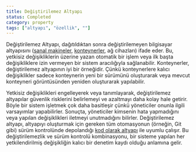 ```yaml
---
title: Değiştirilemez Altyapı
status: Completed
category: property
tags: ["altyapı", "özellik", ""]
---
```


Değiştirilemez Altyapı, dağıtıldıktan sonra değiştirilemeyen bilgisayar altyapısını ([sanal makineler](/tr/virtual-machine/), [konteynerler](/tr/container/), ağ cihazları) ifade eder. Bu, yetkisiz değişikliklerin üzerine yazan otomatik bir işlem veya ilk başta değişikliklere izin vermeyen bir sistem aracılığıyla sağlanabilir. Konteynerler, değiştirilemez altyapının iyi bir örneğidir. Çünkü konteynerlere kalıcı değişiklikler sadece konteynerin yeni bir sürümünü oluşturarak veya mevcut konteyneri görüntüsünden yeniden oluşturarak yapılabilir.

Yetkisiz değişiklikleri engelleyerek veya tanımlayarak, değiştirilemez altyapılar güvenlik risklerini belirlemeyi ve azaltmayı daha kolay hale getirir. Böyle bir sistem işletmek çok daha basitleşir çünkü yöneticiler onunla ilgili varsayımlar yapabilirler. Sonuçta, yöneticiler kimsenin hata yapmadığını veya yapılan değişiklikleri iletmeyi unutmadığını bilirler. Değiştirilemez altyapı, altyapıyı oluşturmak için gereken tüm otomasyonun (örneğin, Git gibi) sürüm kontrolünde depolandığı [kod olarak altyapı](/tr/infrastructure-as-code/) ile uyumlu çalışır. Bu değiştirilemezlik ve sürüm kontrolü kombinasyonu, bir sisteme yapılan her yetkilendirilmiş değişikliğin kalıcı bir denetim kaydı olduğu anlamına gelir.
